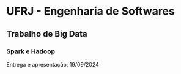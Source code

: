 # UFRJ - Engenharia de Softwares
## Trabalho de Big Data
### Spark e Hadoop

Entrega e apresentação: 19/09/2024
